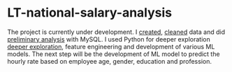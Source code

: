 # LT-national-salary-analysis
The project is currently under development. I  [created](SQL/01_create.sql),  [cleaned](SQL/02_tidy.sql) data and did [preliminary analysis](SQL/03_Analysis.sql) with MySQL. I used Python for deeper exploration [deeper exploration](python/01-Initial_exploration.ipynb), feature engineering and development of various ML models. The next step will be the development of ML model to predict the hourly rate based on employee age, gender, education and profession. 
